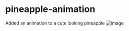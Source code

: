 # pineapple-animation
Added an animation to a cute looking pineapple 
![image](https://github.com/Shwetha21031/pineapple-animation/assets/106007416/da87a794-af1a-462a-821d-5bbeedb1dbcb)
